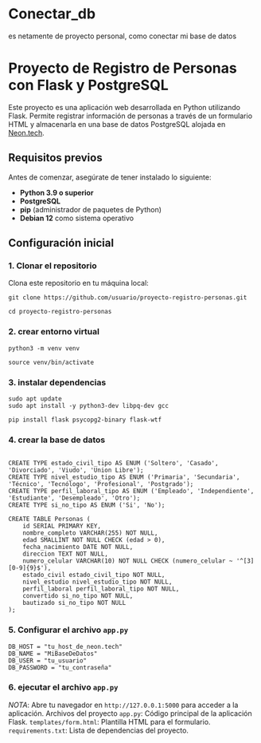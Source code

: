 # Conectar_db
es netamente de proyecto personal, como conectar mi base de datos
# Proyecto de Registro de Personas con Flask y PostgreSQL

Este proyecto es una aplicación web desarrollada en Python utilizando Flask. Permite registrar información de personas a través de un formulario HTML y almacenarla en una base de datos PostgreSQL alojada en [Neon.tech](https://neon.tech/).

## Requisitos previos

Antes de comenzar, asegúrate de tener instalado lo siguiente:

- **Python 3.9 o superior**
- **PostgreSQL**
- **pip** (administrador de paquetes de Python)
- **Debian 12** como sistema operativo

## Configuración inicial

### 1. Clonar el repositorio

Clona este repositorio en tu máquina local:

```
git clone https://github.com/usuario/proyecto-registro-personas.git
```
```
cd proyecto-registro-personas
```
### 2. crear entorno virtual 
```
python3 -m venv venv
```
```
source venv/bin/activate
```
### 3. instalar dependencias 
```
sudo apt update
sudo apt install -y python3-dev libpq-dev gcc
```
```
pip install flask psycopg2-binary flask-wtf
```

### 4. crear la base de datos 
```

CREATE TYPE estado_civil_tipo AS ENUM ('Soltero', 'Casado', 'Divorciado', 'Viudo', 'Union Libre');
CREATE TYPE nivel_estudio_tipo AS ENUM ('Primaria', 'Secundaria', 'Técnico', 'Tecnólogo', 'Profesional', 'Postgrado');
CREATE TYPE perfil_laboral_tipo AS ENUM ('Empleado', 'Independiente', 'Estudiante', 'Desempleado', 'Otro');
CREATE TYPE si_no_tipo AS ENUM ('Si', 'No');

CREATE TABLE Personas (
    id SERIAL PRIMARY KEY,
    nombre_completo VARCHAR(255) NOT NULL,
    edad SMALLINT NOT NULL CHECK (edad > 0),
    fecha_nacimiento DATE NOT NULL,
    direccion TEXT NOT NULL,
    numero_celular VARCHAR(10) NOT NULL CHECK (numero_celular ~ '^[3][0-9]{9}$'),
    estado_civil estado_civil_tipo NOT NULL,
    nivel_estudio nivel_estudio_tipo NOT NULL,
    perfil_laboral perfil_laboral_tipo NOT NULL,
    convertido si_no_tipo NOT NULL,
    bautizado si_no_tipo NOT NULL
);

```
### 5. Configurar el archivo `app.py `
```
DB_HOST = "tu_host_de_neon.tech"
DB_NAME = "MiBaseDeDatos"
DB_USER = "tu_usuario"
DB_PASSWORD = "tu_contraseña"
```

### 6. ejecutar el archivo `app.py `

_NOTA_:
Abre tu navegador en `http://127.0.0.1:5000` para acceder a la aplicación.
Archivos del proyecto
`app.py`: Código principal de la aplicación Flask.
`templates/form.html`: Plantilla HTML para el formulario.
`requirements.txt`: Lista de dependencias del proyecto.
